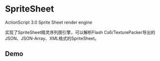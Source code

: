 SpriteSheet
===========

ActionScript 3.0 Sprite Sheet render engine

实现了SpriteSheet精灵序列图引擎，可以解析Flash Cs6/TexturePacker导出的JSON、JSON-Array、XML格式的SpriteSheet。

Demo
-----------
